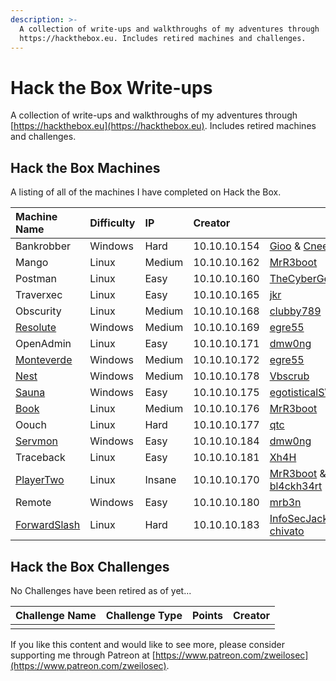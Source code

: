 ```yaml
---
description: >-
  A collection of write-ups and walkthroughs of my adventures through
  https://hackthebox.eu. Includes retired machines and challenges.
---
```


# Hack the Box Write-ups

A collection of write-ups and walkthroughs of my adventures through [https://hackthebox.eu](https://hackthebox.eu). Includes retired machines and challenges.

## Hack the Box Machines

A listing of all of the machines I have completed on Hack the Box.

| Machine Name | Difficulty | IP | Creator |  |
| :--- | :--- | :--- | :--- | :--- |
| Bankrobber | Windows | Hard | 10.10.10.154 | [Gioo](https://www.hackthebox.eu/home/users/profile/623) & [Cneeliz](https://www.hackthebox.eu/home/users/profile/3244) |
| Mango | Linux | Medium | 10.10.10.162 | [MrR3boot](https://www.hackthebox.eu/home/users/profile/13531) |
| Postman | Linux | Easy | 10.10.10.160 | [TheCyberGeek](https://www.hackthebox.eu/home/users/profile/114053) |
| Traverxec | Linux | Easy | 10.10.10.165 | [jkr](https://www.hackthebox.eu/home/users/profile/77141) |
| Obscurity | Linux | Medium | 10.10.10.168 | [clubby789](https://www.hackthebox.eu/home/users/profile/83743) |
| [Resolute](machines/resolute-write-up.md) | Windows | Medium | 10.10.10.169 | [egre55](https://www.hackthebox.eu/home/users/profile/1190) |
| OpenAdmin | Linux | Easy | 10.10.10.171 | [dmw0ng](https://www.hackthebox.eu/home/users/profile/82600) |
| [Monteverde](machines/monteverde-write-up.md) | Windows | Medium | 10.10.10.172 | [egre55](https://www.hackthebox.eu/home/users/profile/1190) |
| [Nest](machines/nest-write-up.md) | Windows | Medium | 10.10.10.178 | [Vbscrub](https://www.hackthebox.eu/home/users/profile/158833) |
| [Sauna](machines/sauna-write-up.md) | Windows | Easy | 10.10.10.175 | [egotisticalSW](https://www.hackthebox.eu/home/users/profile/94858) |
| [Book](machines/book-write-up.md) | Linux | Medium | 10.10.10.176 | [MrR3boot](https://www.hackthebox.eu/home/users/profile/13531) |
| Oouch | Linux | Hard | 10.10.10.177 | [qtc](https://www.hackthebox.eu/home/users/profile/103578) |
| [Servmon](machines/servmon-write-up.md) | Windows | Easy | 10.10.10.184 | [dmw0ng](https://www.hackthebox.eu/home/users/profile/82600) |
| Traceback | Linux | Easy | 10.10.10.181 | [Xh4H](https://www.hackthebox.eu/home/users/profile/21439) |
| [PlayerTwo](machines/playertwo-write-up.md) | Linux | Insane | 10.10.10.170 | [MrR3boot](https://www.hackthebox.eu/home/users/profile/13531) & [bl4ckh34rt](https://www.hackthebox.eu/home/users/profile/64903) |
| Remote | Windows | Easy | 10.10.10.180 | [mrb3n](https://www.hackthebox.eu/home/users/profile/2984) |
| [ForwardSlash](machines/forwardslash-write-up.md) | Linux | Hard | 10.10.10.183 | [InfoSecJack](https://www.hackthebox.eu/home/users/profile/52045) & [chivato](https://www.hackthebox.eu/home/users/profile/44614) |

## Hack the Box Challenges

No Challenges have been retired as of yet...

| Challenge Name | Challenge Type | Points | Creator |
| :--- | :--- | :--- | :--- |
|  |  |  |  |

If you like this content and would like to see more, please consider supporting me through Patreon at [https://www.patreon.com/zweilosec](https://www.patreon.com/zweilosec).

